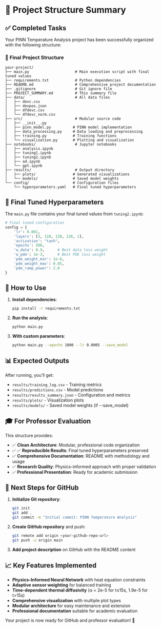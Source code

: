 # 🎯 Project Structure Summary

## ✅ Completed Tasks

Your PINN Temperature Analysis project has been successfully organized with the following structure:

### 📁 **Final Project Structure**
```
your-project/
├── main.py                     # Main execution script with final tuned values
├── requirements.txt            # Python dependencies
├── README.md                   # Comprehensive project documentation
├── .gitignore                  # Git ignore file
├── PROJECT_SUMMARY.md          # This summary file
├── data/                       # All data files
│   ├── devc.csv
│   ├── devpos.json
│   ├── dfdevc.csv
│   └── dfdevc_norm.csv
├── src/                        # Modular source code
│   ├── __init__.py
│   ├── pinn_model.py          # PINN model implementation
│   ├── data_processing.py     # Data loading and preprocessing
│   ├── training.py            # Training functions
│   └── visualization.py       # Plotting and visualization
├── notebooks/                  # Jupyter notebooks
│   ├── analysis.ipynb
│   ├── tuning1.ipynb
│   ├── tuning2.ipynb
│   ├── ad.ipynb
│   └── gpt.ipynb
├── results/                    # Output directory
│   ├── plots/                 # Generated visualizations
│   └── models/                # Saved model weights
└── config/                    # Configuration files
    └── hyperparameters.yaml   # Final tuned hyperparameters
```

## 🔧 **Final Tuned Hyperparameters**

The `main.py` file contains your final tuned values from `tuning2.ipynb`:

```python
# Final tuned configuration
config = {
    'lr': 0.001,
    'layers': [3, 128, 128, 128, 1],
    'activation': "tanh",
    'epochs': 500,
    'w_data': 0.9,      # Best data loss weight
    'w_pde': 1e-3,      # Best PDE loss weight
    'pde_weight_min': 1e-6,
    'pde_weight_max': 0.05,
    'pde_ramp_power': 2.0
}
```

## 🚀 **How to Use**

1. **Install dependencies**:
   ```bash
   pip install -r requirements.txt
   ```

2. **Run the analysis**:
   ```bash
   python main.py
   ```

3. **With custom parameters**:
   ```bash
   python main.py --epochs 1000 --lr 0.0005 --save_model
   ```

## 📊 **Expected Outputs**

After running, you'll get:
- `results/training_log.csv` - Training metrics
- `results/predictions.csv` - Model predictions
- `results/results_summary.json` - Configuration and metrics
- `results/plots/` - Visualization plots
- `results/models/` - Saved model weights (if --save_model)

## 🎓 **For Professor Evaluation**

This structure provides:
- ✅ **Clean Architecture**: Modular, professional code organization
- ✅ ✅ **Reproducible Results**: Final tuned hyperparameters preserved
- ✅ **Comprehensive Documentation**: README with methodology and usage
- ✅ **Research Quality**: Physics-informed approach with proper validation
- ✅ **Professional Presentation**: Ready for academic submission

## 🔄 **Next Steps for GitHub**

1. **Initialize Git repository**:
   ```bash
   git init
   git add .
   git commit -m "Initial commit: PINN Temperature Analysis"
   ```

2. **Create GitHub repository** and push:
   ```bash
   git remote add origin <your-github-repo-url>
   git push -u origin main
   ```

3. **Add project description** on GitHub with the README content

## 📈 **Key Features Implemented**

- **Physics-Informed Neural Network** with heat equation constraints
- **Adaptive sensor weighting** for balanced training
- **Time-dependent thermal diffusivity** (α = 2e-5 for t≤15s, 1.9e-5 for t>15s)
- **Comprehensive visualization** with multiple plot types
- **Modular architecture** for easy maintenance and extension
- **Professional documentation** suitable for academic evaluation

Your project is now ready for GitHub and professor evaluation! 🎉
